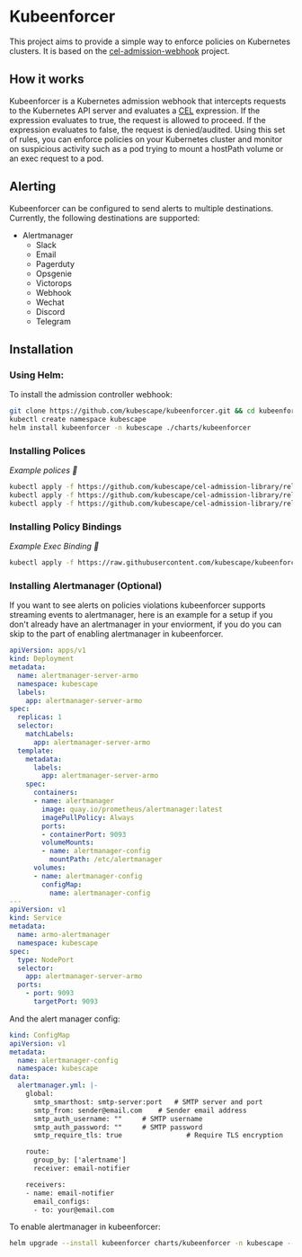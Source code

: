 # Kubeenforcer
This project aims to provide a simple way to enforce policies on Kubernetes clusters. It is based on the [cel-admission-webhook](https://github.com/kubernetes/cel-admission-webhook) project.

## How it works
Kubeenforcer is a Kubernetes admission webhook that intercepts requests to the Kubernetes API server and evaluates a [CEL](https://github.com/google/cel-spec) expression. If the expression evaluates to true, the request is allowed to proceed. If the expression evaluates to false, the request is denied/audited.
Using this set of rules, you can enforce policies on your Kubernetes cluster and monitor on suspicious activity such as a pod trying to mount a hostPath volume or an exec request to a pod.

## Alerting
Kubeenforcer can be configured to send alerts to multiple destinations. Currently, the following destinations are supported:
- Alertmanager
    - Slack
    - Email
    - Pagerduty
    - Opsgenie
    - Victorops
    - Webhook
    - Wechat
    - Discord
    - Telegram

## Installation

### Using Helm:
To install the admission controller webhook:
```bash
git clone https://github.com/kubescape/kubeenforcer.git && cd kubeenforcer
kubectl create namespace kubescape
helm install kubeenforcer -n kubescape ./charts/kubeenforcer
```

### Installing Polices
*Example polices 🚧*
```bash
kubectl apply -f https://github.com/kubescape/cel-admission-library/releases/download/v0.8/policy-configuration-definition.yaml
kubectl apply -f https://github.com/kubescape/cel-admission-library/releases/download/v0.8/basic-control-configuration.yaml
kubectl apply -f https://github.com/kubescape/cel-admission-library/releases/download/v0.8/kubescape-validating-admission-policies-x-v1alpha1.yaml
```

### Installing Policy Bindings
*Example Exec Binding 🚧*
```bash
kubectl apply -f https://raw.githubusercontent.com/kubescape/kubeenforcer/main/policies-bindings/exec/binding.yaml
```

### Installing Alertmanager (Optional)
If you want to see alerts on policies violations kubeenforcer supports streaming events to alertmanager, here is an example for a setup if you don't already have an alertmanager in your enviorment, if you do you can skip to the part of enabling alertmanager in kubeenforcer.
```yaml
apiVersion: apps/v1
kind: Deployment
metadata:
  name: alertmanager-server-armo
  namespace: kubescape
  labels:
    app: alertmanager-server-armo
spec:
  replicas: 1
  selector:
    matchLabels:
      app: alertmanager-server-armo
  template:
    metadata:
      labels:
        app: alertmanager-server-armo
    spec:
      containers:
      - name: alertmanager
        image: quay.io/prometheus/alertmanager:latest
        imagePullPolicy: Always
        ports:
        - containerPort: 9093
        volumeMounts:
        - name: alertmanager-config
          mountPath: /etc/alertmanager
      volumes:
      - name: alertmanager-config
        configMap:
          name: alertmanager-config
---
apiVersion: v1
kind: Service
metadata:
  name: armo-alertmanager
  namespace: kubescape
spec:
  type: NodePort
  selector:
    app: alertmanager-server-armo
  ports:
    - port: 9093
      targetPort: 9093
```

And the alert manager config:
```yaml
kind: ConfigMap
apiVersion: v1
metadata:
  name: alertmanager-config
  namespace: kubescape
data:
  alertmanager.yml: |-
    global:
      smtp_smarthost: smtp-server:port   # SMTP server and port
      smtp_from: sender@email.com    # Sender email address
      smtp_auth_username: ""     # SMTP username
      smtp_auth_password: ""     # SMTP password
      smtp_require_tls: true                # Require TLS encryption

    route:
      group_by: ['alertname']
      receiver: email-notifier

    receivers:
    - name: email-notifier
      email_configs:
      - to: your@email.com
```
To enable alertmanager in kubeenforcer:
```bash
helm upgrade --install kubeenforcer charts/kubeenforcer -n kubescape --set admissionWebhook.alertmanager.enabled=true --set admissionWebhook.alertmanager.endpoint=<ALERT_MANAGER_SERVICE_ENDPOINT:PORT>
```